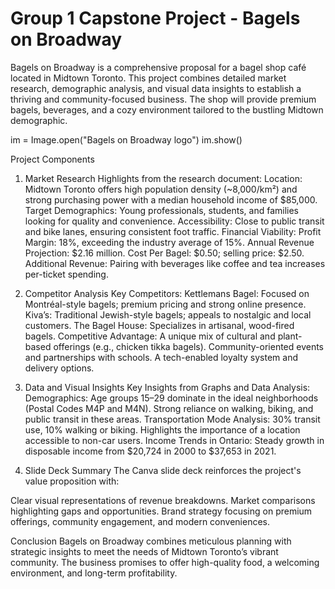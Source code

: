 # Group 1 Capstone Project - Bagels on Broadway

Bagels on Broadway is a comprehensive proposal for a bagel shop café located in Midtown Toronto. This project combines detailed market research, demographic analysis, and visual data insights to establish a thriving and community-focused business. The shop will provide premium bagels, beverages, and a cozy environment tailored to the bustling Midtown demographic.

im = Image.open("Bagels on Broadway logo")
im.show()

Project Components

1. Market Research
Highlights from the research document:
	Location: Midtown Toronto offers high population density (~8,000/km²) and strong purchasing power with a median household income of $85,000.
	Target Demographics: Young professionals, students, and families looking for quality and convenience.
	Accessibility: Close to public transit and bike lanes, ensuring consistent foot traffic.
Financial Viability:
	Profit Margin: 18%, exceeding the industry average of 15%.
	Annual Revenue Projection: $2.16 million.
Cost Per Bagel: $0.50; selling price: $2.50.
Additional Revenue: Pairing with beverages like coffee and tea increases per-ticket spending.

3. Competitor Analysis
Key Competitors:
Kettlemans Bagel: Focused on Montréal-style bagels; premium pricing and strong online presence.
Kiva’s: Traditional Jewish-style bagels; appeals to nostalgic and local customers.
The Bagel House: Specializes in artisanal, wood-fired bagels.
Competitive Advantage:
A unique mix of cultural and plant-based offerings (e.g., chicken tikka bagels).
Community-oriented events and partnerships with schools.
A tech-enabled loyalty system and delivery options.


4. Data and Visual Insights
Key Insights from Graphs and Data Analysis:
Demographics:
Age groups 15–29 dominate in the ideal neighborhoods (Postal Codes M4P and M4N).
Strong reliance on walking, biking, and public transit in these areas.
Transportation Mode Analysis:
30% transit use, 10% walking or biking.
Highlights the importance of a location accessible to non-car users.
Income Trends in Ontario:
Steady growth in disposable income from $20,724 in 2000 to $37,653 in 2021.

5. Slide Deck Summary
The Canva slide deck reinforces the project's value proposition with:

Clear visual representations of revenue breakdowns.
Market comparisons highlighting gaps and opportunities.
Brand strategy focusing on premium offerings, community engagement, and modern conveniences.

Conclusion
Bagels on Broadway combines meticulous planning with strategic insights to meet the needs of Midtown Toronto’s vibrant community. The business promises to offer high-quality food, a welcoming environment, and long-term profitability.
